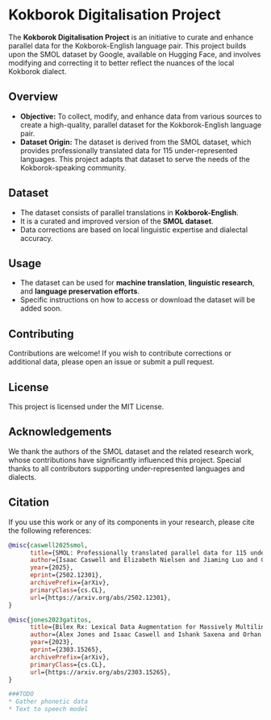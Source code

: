 # Kokborok Digitalisation Project

The **Kokborok Digitalisation Project** is an initiative to curate and enhance parallel data for the Kokborok-English language pair. This project builds upon the SMOL dataset by Google, available on Hugging Face, and involves modifying and correcting it to better reflect the nuances of the local Kokborok dialect.

## Overview

- **Objective:** To collect, modify, and enhance data from various sources to create a high-quality, parallel dataset for the Kokborok-English language pair.
- **Dataset Origin:** The dataset is derived from the SMOL dataset, which provides professionally translated data for 115 under-represented languages. This project adapts that dataset to serve the needs of the Kokborok-speaking community.

## Dataset

- The dataset consists of parallel translations in **Kokborok-English**.
- It is a curated and improved version of the **SMOL dataset**.
- Data corrections are based on local linguistic expertise and dialectal accuracy.

## Usage

- The dataset can be used for **machine translation**, **linguistic research**, and **language preservation efforts**.
- Specific instructions on how to access or download the dataset will be added soon.

## Contributing

Contributions are welcome! If you wish to contribute corrections or additional data, please open an issue or submit a pull request.

## License

This project is licensed under the MIT License.

## Acknowledgements

We thank the authors of the SMOL dataset and the related research work, whose contributions have significantly influenced this project. Special thanks to all contributors supporting under-represented languages and dialects.

## Citation

If you use this work or any of its components in your research, please cite the following references:

```bibtex
@misc{caswell2025smol,
      title={SMOL: Professionally translated parallel data for 115 under-represented languages}, 
      author={Isaac Caswell and Elizabeth Nielsen and Jiaming Luo and Colin Cherry and Geza Kovacs and Hadar Shemtov and Partha Talukdar and Dinesh Tewari and Baba Mamadi Diane and Koulako Moussa Doumbouya and Djibrila Diane and Solo Farabado Cissé},
      year={2025},
      eprint={2502.12301},
      archivePrefix={arXiv},
      primaryClass={cs.CL},
      url={https://arxiv.org/abs/2502.12301}, 
}

@misc{jones2023gatitos,
      title={Bilex Rx: Lexical Data Augmentation for Massively Multilingual Machine Translation}, 
      author={Alex Jones and Isaac Caswell and Ishank Saxena and Orhan Firat},
      year={2023},
      eprint={2303.15265},
      archivePrefix={arXiv},
      primaryClass={cs.CL},
      url={https://arxiv.org/abs/2303.15265}, 
}

###TODO
* Gather phonetic data
* Text to speech model
